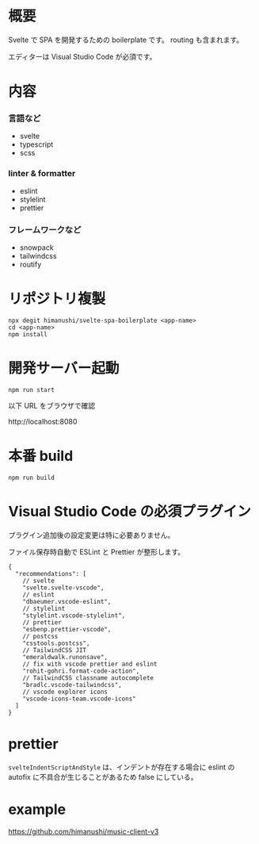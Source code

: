 # 概要

Svelte で SPA を開発するための boilerplate です。 routing も含まれます。

エディターは Visual Studio Code が必須です。

# 内容

### 言語など

- svelte
- typescript
- scss

### linter & formatter

- eslint
- stylelint
- prettier

### フレームワークなど

- snowpack
- tailwindcss
- routify

# リポジトリ複製

```console
npx degit himanushi/svelte-spa-boilerplate <app-name>
cd <app-name>
npm install
```

# 開発サーバー起動

```console
npm run start
```

以下 URL をブラウザで確認

http://localhost:8080

# 本番 build

```console
npm run build
```

# Visual Studio Code の必須プラグイン

プラグイン追加後の設定変更は特に必要ありません。

ファイル保存時自動で ESLint と Prettier が整形します。

```jsonc
{
  "recommendations": [
    // svelte
    "svelte.svelte-vscode",
    // eslint
    "dbaeumer.vscode-eslint",
    // stylelint
    "stylelint.vscode-stylelint",
    // prettier
    "esbenp.prettier-vscode",
    // postcss
    "csstools.postcss",
    // TailwindCSS JIT
    "emeraldwalk.runonsave",
    // fix with vscode prettier and eslint
    "rohit-gohri.format-code-action",
    // TailwindCSS classname autocomplete
    "bradlc.vscode-tailwindcss",
    // vscode explorer icons
    "vscode-icons-team.vscode-icons"
  ]
}
```

# prettier

`svelteIndentScriptAndStyle` は、インデントが存在する場合に eslint の autofix に不具合が生じることがあるため false にしている。

# example

https://github.com/himanushi/music-client-v3
